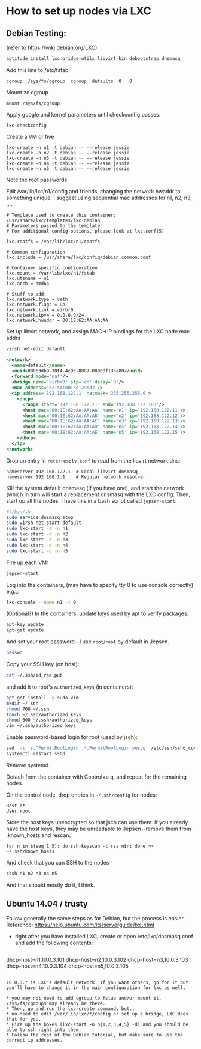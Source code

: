# How to set up nodes via LXC
## Debian Testing:

(refer to https://wiki.debian.org/LXC)

```sh
aptitude install lxc bridge-utils libvirt-bin debootstrap dnsmasq
```

Add this line to /etc/fstab:

```
cgroup  /sys/fs/cgroup  cgroup  defaults  0   0
```

Mount ze cgroup

```
mount /sys/fs/cgroup
```

Apply google and kernel parameters until checkconfig passes:

```
lxc-checkconfig
```

Create a VM or five

```
lxc-create -n n1 -t debian -- --release jessie
lxc-create -n n2 -t debian -- --release jessie
lxc-create -n n3 -t debian -- --release jessie
lxc-create -n n4 -t debian -- --release jessie
lxc-create -n n5 -t debian -- --release jessie
```

Note the root passwords.

Edit /var/lib/lxc/n1/config and friends, changing the network hwaddr to something unique. I suggest using sequential mac addresses for n1, n2, n3, ....

```
# Template used to create this container: /usr/share/lxc/templates/lxc-debian
# Parameters passed to the template:
# For additional config options, please look at lxc.conf(5)

lxc.rootfs = /var/lib/lxc/n1/rootfs

# Common configuration
lxc.include = /usr/share/lxc/config/debian.common.conf

# Container specific configuration
lxc.mount = /var/lib/lxc/n1/fstab
lxc.utsname = n1
lxc.arch = amd64

# Stuff to add:
lxc.network.type = veth
lxc.network.flags = up
lxc.network.link = virbr0
lxc.network.ipv4 = 0.0.0.0/24
lxc.network.hwaddr = 00:1E:62:AA:AA:AA
```

Set up libvirt network, and assign MAC->IP bindings for the LXC node mac addrs

```sh
virsh net-edit default
```

```xml
<network>
  <name>default</name>
  <uuid>08063db9-38f4-4c9c-8887-08000f13ce80</uuid>
  <forward mode='nat'/>
  <bridge name='virbr0' stp='on' delay='0'/>
  <mac address='52:54:00:8e:29:d2'/>
  <ip address='192.168.122.1' netmask='255.255.255.0'>
    <dhcp>
      <range start='192.168.122.11' end='192.168.122.100'/>
      <host mac='00:1E:62:AA:AA:AA' name='n1' ip='192.168.122.11'/>
      <host mac='00:1E:62:AA:AA:AB' name='n2' ip='192.168.122.12'/>
      <host mac='00:1E:62:AA:AA:AC' name='n3' ip='192.168.122.13'/>
      <host mac='00:1E:62:AA:AA:AD' name='n4' ip='192.168.122.14'/>
      <host mac='00:1E:62:AA:AA:AE' name='n5' ip='192.168.122.15'/>
    </dhcp>
  </ip>
</network>
```

Drop an entry in `/etc/resolv.conf` to read from the libvirt network dns:

```
nameserver 192.168.122.1  # Local libvirt dnsmasq
nameserver 192.168.1.1    # Regular network resolver
```

Kill the system default dnsmasq (if you have one), and start the network (which
in turn will start a replacement dnsmasq with the LXC config. Then, start up
all the nodes. I have this in a bash script called `jepsen-start`:

```sh
#!/bin/sh
sudo service dnsmasq stop
sudo virsh net-start default
sudo lxc-start -d -n n1
sudo lxc-start -d -n n2
sudo lxc-start -d -n n3
sudo lxc-start -d -n n4
sudo lxc-start -d -n n5
```

Fire up each VM:

```sh
jepsen-start
```

Log into the containers, (may have to specify tty 0 to use console correctly) e.g.,:

```sh
lxc-console --name n1 -t 0
```

(Optional?) In the containers, update keys used by apt to verify packages:

```sh
apt-key update
apt-get update
```

And set your root password--I use `root`/`root` by default in Jepsen.

```sh
passwd
```

Copy your SSH key (on host):

```sh
cat ~/.ssh/id_rsa.pub
```

and add it to root's `authorized_keys` (in containers):

```sh
apt-get install -y sudo vim
mkdir ~/.ssh
chmod 700 ~/.ssh
touch ~/.ssh/authorized_keys
chmod 600 ~/.ssh/authorized_keys
vim ~/.ssh/authorized_keys
```

Enable password-based login for root (used by jsch):
```sh
sed  -i 's,^PermitRootLogin .*,PermitRootLogin yes,g' /etc/ssh/sshd_config
systemctl restart sshd
```

Remove systemd.

Detach from the container with Control+a q, and repeat for the remaining nodes.

On the control node, drop entries in `~/.ssh/config` for nodes:

```
Host n*
User root
```

Store the host keys unencrypted so that jsch can use them. If you already have
the host keys, they may be unreadable to Jepsen--remove them from .known_hosts
and rescan.

```
for n in $(seq 1 5); do ssh-keyscan -t rsa n$n; done >> ~/.ssh/known_hosts
```

And check that you can SSH to the nodes

```sh
cssh n1 n2 n3 n4 n5
```

And that should mostly do it, I think.

## Ubuntu 14.04 / trusty

Follow generally the same steps as for Debian, but the process is easier. Reference: https://help.ubuntu.com/lts/serverguide/lxc.html

* right after you have installed LXC, create or open /etc/lxc/dnsmasq.conf and add the following contents:

  ```
dhcp-host=n1,10.0.3.101
dhcp-host=n2,10.0.3.102
dhcp-host=n3,10.0.3.103
dhcp-host=n4,10.0.3.104
dhcp-host=n5,10.0.3.105
  ```

10.0.3.* is LXC's default network. If you want others, go for it but you'll have to change it in the main configuration for lxc as well.

* you may not need to add cgroup to fstab and/or mount it. /sys/fs/cgroups may already be there.
* Then, go and run the lxc-create command, but...
* no need to edit /var/lib/lxc/*/config or set up a bridge, LXC does that for you.
* Fire up the boxes (lxc-start -n n{1,2,3,4,5} -d) and you should be able to ssh right into them.
* Follow the rest of the Debian tutorial, but make sure to use the correct ip addresses.

